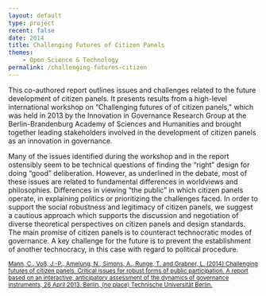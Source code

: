 ```yaml
---
layout: default
type: project
recent: false
date: 2014
title: Challenging Futures of Citizen Panels
themes: 
    - Open Science & Technology
permalink: /challenging-futures-citizen
---
```


This co-authored report outlines issues and challenges related to the future development of citizen panels. It presents results from a high-level international workshop on “Challenging futures of of citizen panels," which was held in 2013 by the Innovation in Governance Research Group at the Berlin-Brandenburg Academy of Sciences and Humanities and brought together leading stakeholders involved in the development of citizen panels as an innovation in governance.

Many of the issues identified during the workshop and in the report ostensibly seem to be technical questions of finding the “right” design for doing “good” deliberation. However, as underlined in the debate, most of these issues are related to fundamental differences in worldviews and philosophies. Differences in viewing “the public” in which citizen panels operate, in explaining politics or prioritizing the challenges faced. In order to support the social robustness and legitimacy of citizen panels, we suggest a cautious approach which supports the discussion and negotiation of diverse theoretical perspectives on citizen panels and design standards. The main promise of citizen panels is to counteract technocratic modes of governance. A key challenge for the future is to prevent the establishment of another technocracy, in this case with regard to political procedure.

<small>
    <a href="https://depositonce.tu-berlin.de/bitstream/11303/4775/1/challenging_futures_citizen_panels.pdf">
        Mann, C., Voß, J.-P., Amelung, N., Simons, A., Runge, T. and Grabner, L. (2014) Challenging futures of citizen panels. Critical issues for robust forms of public participation. A report based on an interactive, anticipatory assessment of the dynamics of governance instruments, 26 April 2013. Berlin,  (no place) Technische Universität Berlin.
    </a>
</small>